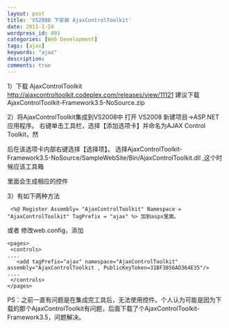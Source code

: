 ```yaml
---
layout: post
title: 'VS2008 下安装 AjaxControlToolkit'
date: 2011-1-24
wordpress_id: 493
categories: [Web Development]
tags: [ajax]
keywords: "ajax"
description: 
comments: true
---
```



1）下载 AjaxControlToolkit
 <http://ajaxcontroltoolkit.codeplex.com/releases/view/11121>
 建议下载AjaxControlToolkit-Framework3.5-NoSource.zip

2）将AjaxControlToolkit集成到VS2008中
 打开 VS2008 新建项目->ASP.NET 应用程序。
 右键单击工具栏，选择【添加选项卡】并命名为AJAX Control Toolkit，然

后在该选项卡内部右键选择【选择项】。
 选择AjaxControlToolkit-Framework3.5-NoSource/SampleWebSite/Bin/AjaxControlToolkit.dll ,这个时候应该工具箱

里面会生成相应的控件

3）有如下两种方法    

``` aspx-cs    
 <%@ Register Assembly= "AjaxControlToolkit" Namespace = "AjaxControlToolkit" TagPrefix = "ajax" %> 加到aspx里面。
````    
 或者
修改web.config，添加

``` aspx-cs    
<pages>
 <controls>
....
   <add tagPrefix="ajax" namespace="AjaxControlToolkit" assembly="AjaxControlToolkit , PublicKeyToken=31BF3856AD364E35"/> 
....  
 </controls>
</pages> 
```

PS：之前一直有问题是在集成完工具后，无法使用控件。个人认为可能是因为下载的那个AjaxControlToolkit有问题，后面下载了个AjaxControlToolkit-Framework3.5，问题解决。

